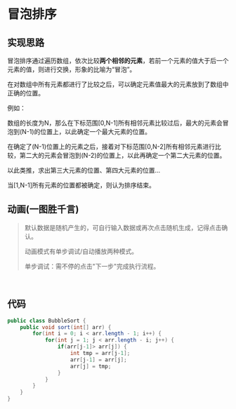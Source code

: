 # 冒泡排序

## 实现思路

冒泡排序通过遍历数组，依次比较**两个相邻的元素**，若前一个元素的值大于后一个元素的值，则进行交换，形象的比喻为“冒泡”。

在对数组中所有元素都进行了比较之后，可以确定元素值最大的元素放到了数组中正确的位置。

例如：

数组的长度为N，那么在下标范围[0,N-1]所有相邻元素比较过后，最大的元素会冒泡到(N-1)的位置上，以此确定一个最大元素的位置。

在确定了(N-1)位置上的元素之后，接着对下标范围[0,N-2]所有相邻元素进行比较，第二大的元素会冒泡到(N-2)的位置上，以此再确定一个第二大元素的位置。

以此类推，求出第三大元素的位置、第四大元素的位置...

当[1,N-1]所有元素的位置都被确定，则认为排序结束。

## 动画(一图胜千言)

> 默认数据是随机产生的，可自行输入数据或再次点击随机生成，记得点击确认。
>
> 动画模式有单步调试/自动播放两种模式。
>
> 单步调试：需不停的点击"下一步"完成执行流程。

<br>
<bubble-sort />

## 代码

```java
public class BubbleSort {
    public void sort(int[] arr) {
        for(int i = 0; i < arr.length - 1; i++) {
            for(int j = 1; j < arr.length - i; j++) {
                if(arr[j-1]> arr[j]) {
                    int tmp = arr[j-1];
                    arr[j-1] = arr[j];
                    arr[j] = tmp;
                }
            }
        }
    }
}
```